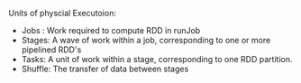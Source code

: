 Units of  physcial Executoion:

  - Jobs : Work required to compute RDD in runJob
  - Stages: A wave of work within a job, corresponding to one or more pipelined RDD's
  - Tasks: A unit of work within a stage, corresponding to one RDD partition.
  - Shuffle: The transfer of data between stages
